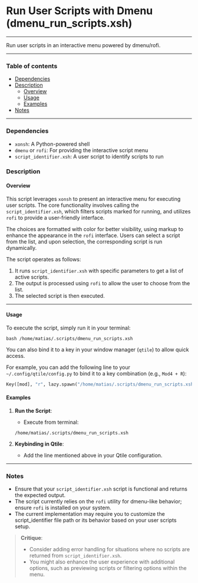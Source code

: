# Run User Scripts with Dmenu (dmenu_run_scripts.xsh)

---

Run user scripts in an interactive menu powered by dmenu/rofi.

---

### Table of contents

- [Dependencies](#dependencies)
- [Description](#description)
    - [Overview](#overview)
    - [Usage](#usage)
    - [Examples](#examples)
- [Notes](#notes)

---

<a name="dependencies" />

### Dependencies

- `xonsh`: A Python-powered shell
- `dmenu` or `rofi`: For providing the interactive script menu
- `script_identifier.xsh`: A user script to identify scripts to run

<a name="description" />

### Description

<a name="overview" />

#### Overview

This script leverages `xonsh` to present an interactive menu for executing user scripts. The core functionality involves calling the `script_identifier.xsh`, which filters scripts marked for running, and utilizes `rofi` to provide a user-friendly interface. 

The choices are formatted with color for better visibility, using markup to enhance the appearance in the `rofi` interface. Users can select a script from the list, and upon selection, the corresponding script is run dynamically.

The script operates as follows:
1. It runs `script_identifier.xsh` with specific parameters to get a list of active scripts.
2. The output is processed using `rofi` to allow the user to choose from the list.
3. The selected script is then executed.

---

<a name="usage" />

#### Usage

To execute the script, simply run it in your terminal:

```shell
bash /home/matias/.scripts/dmenu_run_scripts.xsh
```

You can also bind it to a key in your window manager (`qtile`) to allow quick access. 

For example, you can add the following line to your `~/.config/qtile/config.py` to bind it to a key combination (e.g., `Mod4 + R`):

```python
Key([mod], "r", lazy.spawn("/home/matias/.scripts/dmenu_run_scripts.xsh")),
```

<a name="examples" />

#### Examples

1. **Run the Script**: 
   - Execute from terminal:
   ```shell
   /home/matias/.scripts/dmenu_run_scripts.xsh
   ```

2. **Keybinding in Qtile**:
   - Add the line mentioned above in your Qtile configuration.

---

<a name="notes" />

### Notes

- Ensure that your `script_identifier.xsh` script is functional and returns the expected output.
- The script currently relies on the `rofi` utility for dmenu-like behavior; ensure `rofi` is installed on your system.
- The current implementation may require you to customize the script_identifier file path or its behavior based on your user scripts setup.

> **Critique**:
> - Consider adding error handling for situations where no scripts are returned from `script_identifier.xsh`.
> - You might also enhance the user experience with additional options, such as previewing scripts or filtering options within the menu.